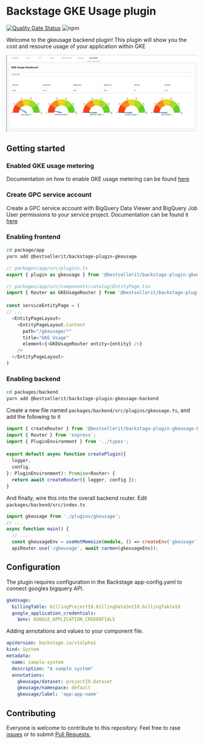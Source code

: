 # Backstage GKE Usage plugin 
[![Quality Gate Status](https://sonarcloud.io/api/project_badges/measure?project=BESTSELLER_backstage-plugin-gkeusage&metric=alert_status)](https://sonarcloud.io/dashboard?id=BESTSELLER_backstage-plugin-gkeusage)
![npm](https://img.shields.io/npm/dt/@bestsellerit/backstage-plugin-gkeusage)

Welcome to the gkeusage backend plugin!
This plugin will show you the cost and resource usage of your application within GKE 

![GKE USage](gkeusage.png)

## Getting started
### Enabled GKE usage metering
Documentation on how to enable GKE usage metering can be found [here](https://cloud.google.com/kubernetes-engine/docs/how-to/cluster-usage-metering#enabling)

### Create GPC service account 
Create a GPC service account with BigQuery Data Viewer and BigQuery Job User permissions to your service project. Documentation can be found it [here](https://cloud.google.com/iam/docs/creating-managing-service-accounts#creating)

### Enabling frontend 
```bash
cd package/app
yarn add @bestsellerit/backstage-plugin-gkeusage
```
```ts
// packages/app/src/plugins.ts
export { plugin as gkeusage } from '@bestsellerit/backstage-plugin-gkeusage';
```
```ts
// packages/app/src/components/catalog/EntityPage.tsx
import { Router as GKEUsageRouter } from '@bestsellerit/backstage-plugin-gkeusage';

const serviceEntityPage = (
// ...
  <EntityPageLayout>
    <EntityPageLayout.Content
      path="/gkeusage/*"
      title="GKE Usage"
      element={<GKEUsageRouter entity={entity} />}
    />
  </EntityPageLayout>
)
```
### Enabling backend

```bash
cd packages/backend
yarn add @bestsellerit/backstage-plugin-gkeusage-backend
```

Create a new file named `packages/backend/src/plugins/gkeusage.ts`, and add the following to it

```ts
import { createRouter } from '@bestsellerit/backstage-plugin-gkeusage-backend';
import { Router } from 'express';
import { PluginEnvironment } from '../types';

export default async function createPlugin({
  logger,
  config,
}: PluginEnvironment): Promise<Router> {
  return await createRouter({ logger, config });
}
```

And finally, wire this into the overall backend router. Edit `packages/backend/src/index.ts`

```ts
import gkeusage from './plugins/gkeusage';
// ...
async function main() {
  // ...
  const gkeusageEnv = useHotMemoize(module, () => createEnv('gkeusage'));
  apiRouter.use('/gkeusage', await carmen(gkeusageEnv));

```


## Configuration
The plugin requires configuration in the Backstage app-config.yaml to connect googles bigquery API.

```yaml
gkeUsage:
  billingTable: billingProjectId.billingDataSetId.billingTableId
  google_application_credentials: 
    $env: GOOGLE_APPLICATION_CREDENTIALS

```

Adding annotations and values to your component file.
```yaml
apiVersion: backstage.io/v1alpha1
kind: System
metadata:
  name: sample-system
  description: "A sample system"
  annotations:
    gkeusage/dataset: projectID.Dataset
    gkeusage/namespace: default
    gkeusage/label: 'app:app-name'
```

## Contributing
Everyone is welcome to contribute to this repository. Feel free to rase [issues](https://github.com/BESTSELLER/backstage-plugin-gkeusage/issues) or to submit [Pull Requests.](https://github.com/BESTSELLER/backstage-plugin-gkeusage/pulls)
